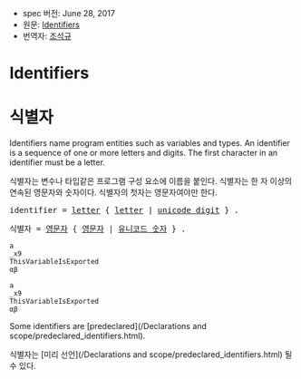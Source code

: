 * spec 버전: June 28, 2017
* 원문: [Identifiers](https://golang.org/ref/spec#Identifiers)
* 번역자: [조석규](@ezaurum)

# Identifiers

# 식별자

Identifiers name program entities such as variables and types. An identifier is a sequence of one or more letters and digits. The first character in an identifier must be a letter.

식별자는 변수나 타입같은 프로그램 구성 요소에 이름을 붙인다. 식별자는 한 자 이상의 연속된 영문자와 숫자이다. 식별자의 첫자는 영문자여야만 한다.

<pre>
<a id="identifier">identifier</a> = <a href="/Source code representation/letters_and_digits.html#letter">letter</a> { <a href="/Source code representation/letters_and_digits.html#letter">letter</a> | <a href="/Source code representation/characters.html#unicode_digit">unicode_digit</a> } .
</pre>

<pre>
<a id="identifier">식별자</a> = <a href="/Source code representation/letters_and_digits.html#letter">영문자</a> { <a href="/Source code representation/letters_and_digits.html#letter">영문자</a> | <a href="/Source code representation/characters.html#unicode_digit">유니코드 숫자</a> } .
</pre>

```
a
_x9
ThisVariableIsExported
αβ
```

```
a
_x9
ThisVariableIsExported
αβ
```

Some identifiers are [predeclared](/Declarations and scope/predeclared_identifiers.html).

식별자는 [미리 선언](/Declarations and scope/predeclared_identifiers.html) 될 수 있다.
